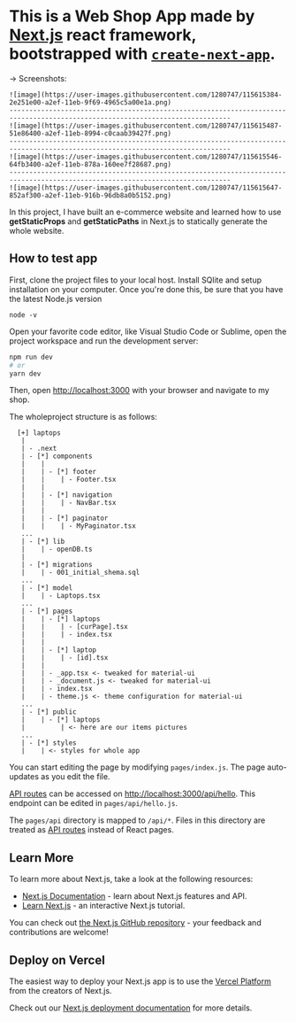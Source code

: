 # This is a Web Shop App made by [Next.js](https://nextjs.org/) react framework, bootstrapped with [`create-next-app`](https://github.com/vercel/next.js/tree/canary/packages/create-next-app).

  -> Screenshots:
    
    ![image](https://user-images.githubusercontent.com/1280747/115615384-2e251e00-a2ef-11eb-9f69-4965c5a00e1a.png)
    ------------------------------------------------------------------------------------------------------------------------------
    ![image](https://user-images.githubusercontent.com/1280747/115615487-51e86400-a2ef-11eb-8994-c0caab39427f.png)
    ------------------------------------------------------------------------------------------------------------------------------
    ![image](https://user-images.githubusercontent.com/1280747/115615546-64fb3400-a2ef-11eb-878a-160ee7f28687.png)
    ------------------------------------------------------------------------------------------------------------------------------
    ![image](https://user-images.githubusercontent.com/1280747/115615647-852af300-a2ef-11eb-916b-96db8a0b5152.png)

  In this project, I have built an e-commerce website and learned how to use **getStaticProps** and **getStaticPaths** in Next.js to statically generate the whole website. 

## How to test app

First, clone the project files to your local host. Install SQlite and setup installation on your computer. Once you're done this, be sure that you have the latest Node.js version 

  ``` node -v ```

Open your favorite code editor, like Visual Studio Code or Sublime, open the project workspace and run the development server:

  ```bash
  npm run dev
  # or
  yarn dev
  ```

Then, open [http://localhost:3000](http://localhost:3000) with your browser and navigate to my shop.

The wholeproject structure is as follows:
```
  [+] laptops
   |
   | - .next
   | - [*] components
   |    |
   |    | - [*] footer
   |    |    | - Footer.tsx
   |    |
   |    | - [*] navigation
   |    |    | - NavBar.tsx
   |    |  
   |    | - [*] paginator
   |    |    | - MyPaginator.tsx
   ...
   | - [*] lib
   |    | - openDB.ts
   |    
   | - [*] migrations
   |    | - 001_initial_shema.sql
   ...
   | - [*] model
   |    | - Laptops.tsx
   ...
   | - [*] pages
   |    | - [*] laptops
   |    |    | - [curPage].tsx
   |    |    | - index.tsx
   |    |
   |    | - [*] laptop
   |    |    | - [id].tsx
   |    | 
   |    | - _app.tsx <- tweaked for material-ui
   |    | - _document.js <- tweaked for material-ui
   |    | - index.tsx 
   |    | - theme.js <- theme configuration for material-ui
   ...
   | - [*] public
   |    | - [*] laptops
   |         | <- here are our items pictures
   ...
   | - [*] styles
   |    | <- styles for whole app
   ```

You can start editing the page by modifying `pages/index.js`. The page auto-updates as you edit the file.

[API routes](https://nextjs.org/docs/api-routes/introduction) can be accessed on [http://localhost:3000/api/hello](http://localhost:3000/api/hello). This endpoint can be edited in `pages/api/hello.js`.

The `pages/api` directory is mapped to `/api/*`. Files in this directory are treated as [API routes](https://nextjs.org/docs/api-routes/introduction) instead of React pages.

## Learn More

To learn more about Next.js, take a look at the following resources:

- [Next.js Documentation](https://nextjs.org/docs) - learn about Next.js features and API.
- [Learn Next.js](https://nextjs.org/learn) - an interactive Next.js tutorial.

You can check out [the Next.js GitHub repository](https://github.com/vercel/next.js/) - your feedback and contributions are welcome!

## Deploy on Vercel

The easiest way to deploy your Next.js app is to use the [Vercel Platform](https://vercel.com/new?utm_medium=default-template&filter=next.js&utm_source=create-next-app&utm_campaign=create-next-app-readme) from the creators of Next.js.

Check out our [Next.js deployment documentation](https://nextjs.org/docs/deployment) for more details.
